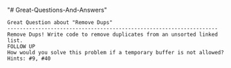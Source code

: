 "# Great-Questions-And-Answers" 

    Great Question about "Remove Dups"
    --------------------------------------------------------------------
    Remove Dups! Write code to remove duplicates from an unsorted linked list.
    FOLLOW UP
    How would you solve this problem if a temporary buffer is not allowed?
    Hints: #9, #40